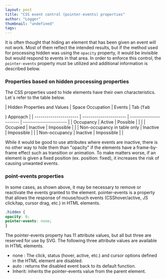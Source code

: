 ```yaml
---
layout: post
title: "CSS event control (pointer-events) properties"
author: "Logger"
thumbnail: "undefined"
tags: 
---
```



It is often thought that hiding an element that has been given an event will not work. Most of them reflect the intended results, but if the method used for processing hidden was using the `opacity` property, it would be invisible but would respond to events in that area. In order to enforce this control, the `pointer-events` property must be utilized and additional information is described below.

### Properties based on hidden processing properties

The CSS properties used to hide elements have their own characteristics. Let`s refer to the table below.

| Hidden Properties and Values | Space Occupation | Events | Tab (<kbd>Tab</kbd>

) Approach |
| ---------------------- | ---------------------- | ---------------------- | ---------------------- |
| Occupancy | Active | Possible | | |
| Occupied | Inactive | Impossible | |
| Non-occupancy in table only | Inactive | Impossible | |
| Non-occupancy | Inactive | Impossible | |

While it would be good to use attributes where events are inactive, there is no other way to hide them than "opacity" if the elements have a frame-by-frame effect such as transition or animation. To make matters worse, if an element is given a fixed position (ex. position: fixed), it increases the risk of causing unwanted events.

### point-events properties

In some cases, as shown above, it may be necessary to remove or reactivate the events granted to the element. pointer-events is a property that allows the response of mouse/touch events (CSShover/active, JS click/tap, cursor drag, etc.) in HTML elements.

```css
.hidden {
opacity: 0;
pointer-events: none;
}

```

The pointer-events property has 11 attribute values, but all but three are reserved for use by SVG. The following three attribute values are available in HTML elements.

- none : The click, status (hover, active, etc.) and cursor options defined in the HTML element are disabled.
- auto : returns the disabled event back to its default function.
- Inherit: inherits the pointer-events value from the parent element.